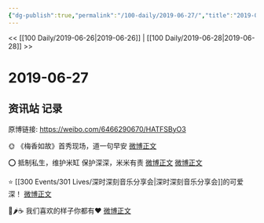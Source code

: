 ```yaml
---
{"dg-publish":true,"permalink":"/100-daily/2019-06-27/","title":"2019-06-27"}
---
```



<< [[100 Daily/2019-06-26\|2019-06-26]] | [[100 Daily/2019-06-28\|2019-06-28]] >>

# 2019-06-27

## 资讯站 记录

原博链接: https://weibo.com/6466290670/HATFSByO3

🌞 《梅香如故》首秀现场，道一句早安
[微博正文](https://m.weibo.cn/6466290670/4387707079361270)

⭕️ 抵制私生，维护米缸
保护深深，米米有责
[微博正文](https://m.weibo.cn/6466290670/4387726901900478)
[微博正文](https://m.weibo.cn/6466290670/4387759126871858)

⭐️ [[300 Events/301 Lives/深时深刻音乐分享会\|深时深刻音乐分享会]]的可爱深！
[微博正文](https://m.weibo.cn/6466290670/4387871769384539)

🍓🌶☕️ 我们喜欢的样子你都有❤️
[微博正文](https://m.weibo.cn/6466290670/4387908687481180)
